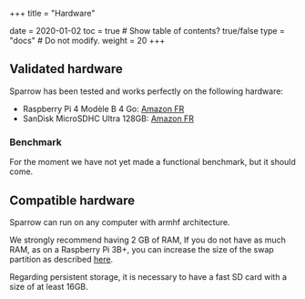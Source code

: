 +++
title = "Hardware"

date = 2020-01-02
toc = true  # Show table of contents? true/false
type = "docs"  # Do not modify.
weight = 20
+++
## Validated hardware
Sparrow has been tested and works perfectly on the following hardware:
* Raspberry Pi 4 Modèle B 4 Go: [Amazon FR](https://amzn.to/2ZOWTzp)
* SanDisk MicroSDHC Ultra 128GB: [Amazon FR](https://amzn.to/39x3K55)

### Benchmark
For the moment we have not yet made a functional benchmark, but it should come.

## Compatible hardware
Sparrow can run on any computer with armhf architecture.

We strongly recommend having 2 GB of RAM, If you do not have as much RAM, as on a Raspberry Pi 3B+, you can increase the size of the swap partition as described [here](../increase-swap-on-raspberry-pi).

Regarding persistent storage, it is necessary to have a fast SD card with a size of at least 16GB.
